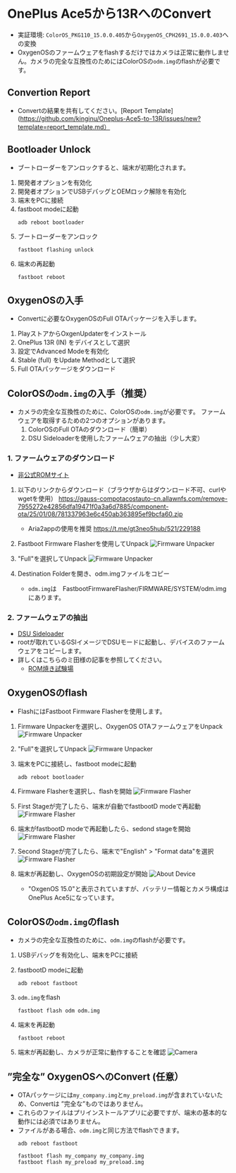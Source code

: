 # OnePlus Ace5から13RへのConvert
- 実証環境: ```ColorOS_PKG110_15.0.0.405```から```OxygenOS_CPH2691_15.0.0.403```への変換
- OxygenOSのファームウェアをflashするだけではカメラは正常に動作しません。カメラの完全な互換性のためにはColorOSの```odm.img```のflashが必要です。

## Convertion Report
- Convertの結果を共有してください。[Report Template](https://github.com/kinginu/Oneplus-Ace5-to-13R/issues/new?template=report_template.md）

## Bootloader Unlock
- ブートローダーをアンロックすると、端末が初期化されます。

1. 開発者オプションを有効化
2. 開発者オプションでUSBデバッグとOEMロック解除を有効化
3. 端末をPCに接続
4. fastboot modeに起動
    ```shell
    adb reboot bootloader
    ```
5. ブートローダーをアンロック
    ```shell
    fastboot flashing unlock
    ```
6. 端末の再起動
    ```shell
    fastboot reboot
    ```

## OxygenOSの入手
- Convertに必要なOxygenOSのFull OTAパッケージを入手します。
1.	PlayストアからOxgenUpdaterをインストール
2.	OnePlus 13R (IN) をデバイスとして選択
3.	設定でAdvanced Modeを有効化
4.	Stable (full) をUpdate Methodとして選択
5.	Full OTAパッケージをダウンロード

## ColorOSの```odm.img```の入手（推奨）
- カメラの完全な互換性のために、ColorOSの```odm.img```が必要です。
ファームウェアを取得するための2つのオプションがあります。
    1. ColorOSのFull OTAのダウンロード（簡単）
    2. DSU Sideloaderを使用したファームウェアの抽出（少し大変）

### 1. ファームウェアのダウンロード
- [非公式ROMサイト](https://yun.daxiaamu.com/OnePlus_Roms/%E4%B8%80%E5%8A%A0OnePlus%20ACE%205/)
1. 以下のリンクからダウンロード（ブラウザからはダウンロード不可、curlやwgetを使用）
    https://gauss-compotacostauto-cn.allawnfs.com/remove-7955272e42856dfa19471f0a3a6d7885/component-ota/25/01/08/781337963e6c450ab363895ef9bcfa60.zip
    - Aria2appの使用を推奨
        https://t.me/gt3neo5hub/521/229188

2. Fastboot Firmware Flasherを使用してUnpack
    ![Firmware Unpacker](assets/FFF_unpack_select.png)

3. "Full"を選択してUnpack
    ![Firmware Unpacker](assets/FFF_unpack_done.png)

4. Destination Folderを開き、odm.imgファイルをコピー
    - ```odm.img```は　FastbootFirmwareFlasher/FIRMWARE/SYSTEM/odm.img　にあります。

### 2. ファームウェアの抽出
- [DSU Sideloader](https://github.com/VegaBobo/DSU-Sideloader)
- rootが取れているGSIイメージでDSUモードに起動し、デバイスのファームウェアをコピーします。
- 詳しくはこちらのミ田様の記事を参照してください。
    - [ROM焼き試験場](https://mitanyan98.hatenablog.com/entry/2024/12/07/003717)

## OxygenOSのflash
- FlashにはFastboot Firmware Flasherを使用します。
1. Firmware Unpackerを選択し、OxygenOS OTAファームウェアをUnpack
    ![Firmware Unpacker](assets/FFF_unpack_select.png)

2. "Full"を選択してUnpack
    ![Firmware Unpacker](assets/FFF_unpack_done.png)

3. 端末をPCに接続し、fastboot modeに起動
    ```shell
    adb reboot bootloader
    ```

4. Firmware Flasherを選択し、flashを開始
    ![Firmware Flasher](assets/FFF_flash_fastboot.png)

5. First Stageが完了したら、端末が自動でfastbootD modeで再起動
    ![Firmware Flasher](assets/FFF_flash_firststage.png)

6. 端末がfastbootD modeで再起動したら、sedond stageを開始
    ![Firmware Flasher](assets/FFF_flash_secondstage.png)

7. Second Stageが完了したら、端末で"English" > "Format data"を選択
    ![Firmware Flasher](assets/FFF_flash_complete.png)

8. 端末が再起動し、OxygenOSの初期設定が開始
    ![About Device](assets/OxygenOS_About_device.jpg)
    - "OxgenOS 15.0"と表示されていますが、バッテリー情報とカメラ構成はOnePlus Ace5になっています。

## ColorOSの```odm.img```のflash
- カメラの完全な互換性のために、```odm.img```のflashが必要です。
1. USBデバッグを有効化し、端末をPCに接続

2. fastbootD modeに起動
    ```shell
    adb reboot fastboot
    ```

3. ```odm.img```をflash
    ```shell
    fastboot flash odm odm.img
    ```

4. 端末を再起動
    ```shell
    fastboot reboot
    ```

5. 端末が再起動し、カメラが正常に動作することを確認
    ![Camera](assets/OxygenOS_camera.jpg)

## ”完全な” OxygenOSへのConvert (任意）
- OTAパッケージには```my_company.img```と```my_preload.img```が含まれていないため、Convertは ”完全な”ものではありません。
- これらのファイルはプリインストールアプリに必要ですが、端末の基本的な動作には必須ではありません。
- ファイルがある場合、```odm.img```と同じ方法でflashできます。
    ```shell
    adb reboot fastboot
    ```
    ```shell
    fastboot flash my_company my_company.img
    fastboot flash my_preload my_preload.img
    ```